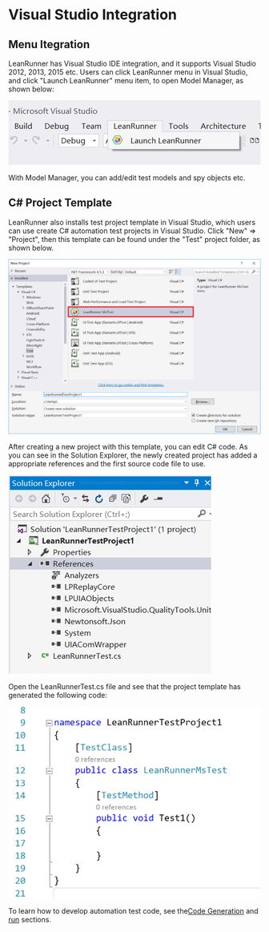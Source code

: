 # Visual Studio Integration

## Menu Itegration

LeanRunner has Visual Studio IDE integration, and it supports Visual Studio 2012, 2013, 2015 etc. Users can click LeanRunner menu in Visual Studio, and click "Launch LeanRunner" menu item, to open Model Manager, as shown below:

![](.gitbook/assets/5.1_vs_menu.png)

With Model Manager, you can add/edit test models and spy objects etc.

## C\# Project Template

LeanRunner also installs test project template in Visual Studio, which users can use create C\# automation test projects in Visual Studio. Click "New" =&gt; "Project", then this template can be found under the "Test" project folder, as shown below.

![](.gitbook/assets/5.1_vs_dialog.png)

After creating a new project with this template, you can edit C\# code. As you can see in the Solution Explorer, the newly created project has added a appropriate references and the first source code file to use.

![](.gitbook/assets/5.1_vs_sln_explore.png)

Open the LeanRunnerTest.cs file and see that the project template has generated the following code:

![](.gitbook/assets/5.1_vs_code.png)

To learn how to develop automation test code, see the[Code Generation](https://github.com/cuketest/leanrunner-user-guide-en/tree/e119a10b5bafdad4213817e282a4271dfb9a38bc/4_code_generation.md) and [run](1_2_run.md) sections.

